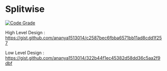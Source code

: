 # Splitwise 

[![Code Grade](https://www.code-inspector.com/project/11081/score/svg)](https://frontend.code-inspector.com/public/project/11081/Splitwise/dashboard)

High Level Design : https://gist.github.com/ananya1513014/c2587bec6fbba6571bb11ad8cdd1f257

Low Level Design : https://gist.github.com/ananya1513014/322b44f1ec45382d58dd36c5aa2f9dbf
